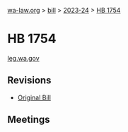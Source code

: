 [wa-law.org](/) > [bill](/bill/) > [2023-24](/bill/2023-24/) > [HB 1754](/bill/2023-24/hb/1754/)

# HB 1754
[leg.wa.gov](https://app.leg.wa.gov/billsummary?BillNumber=1754&Year=2023&Initiative=false)

## Revisions
* [Original Bill](1/)

## Meetings